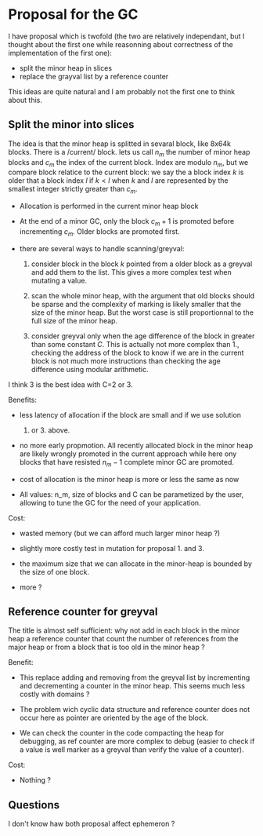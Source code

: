 Proposal for the GC
===================

I have proposal which is twofold (the two are relatively independant, but I thought about the first one while reasonning about correctness of the implementation of the first one):

- split the minor heap in slices
- replace the grayval list by a reference counter

This ideas are quite natural and I am probably not the first one to think about this.

Split the minor into slices
---------------------------

The idea is that the minor heap is splitted in sevaral block, like 8x64k
blocks.  There is a /current/ block.  lets us call $n_m$ the number of minor
heap blocks and $c_m$ the index of the current block. Index are modulo $n_m$,
but we compare block relatice to the current block: we say the a block index
$k$ is older that a block index $l$ if $k < l$ when $k$ and $l$ are
represented by the smallest integer strictly greater than $c_m$.

- Allocation is performed in the current minor heap block

- At the end of a minor GC, only the block $c_m + 1$ is promoted before
  incrementing $c_m$.  Older blocks are promoted first.

- there are several ways to handle scanning/greyval:

  1. consider block in the block $k$ pointed from a older block as a greyval
  and add them to the list. This gives a more complex test when mutating a
  value.

  2. scan the whole minor heap, with the argument that old blocks should be
  sparse and the complexity of marking is likely smaller that the size of the
  minor heap. But the worst case is still proportionnal to the full size of
  the minor heap.

  3. consider greyval only when the age difference of the block in greater
  than some constant $C$. This is actually not more complex than 1., checking
  the address of the block to know if we are in the current block is not much
  more instructions than checking the age difference using modular arithmetic.

I think 3 is the best idea with C=2 or 3.

Benefits:

- less latency of allocation if the block are small and if we use solution
  1. or 3. above.

- no more early propmotion. All recently allocated block in the minor heap are
  likely wrongly promoted in the current approach while here ony blocks that
  have resisted $n_m - 1$ complete minor GC are promoted.

- cost of allocation is the minor heap is more or less the same as now

- All values: n_m, size of blocks and C can be parametized by the user,
  allowing to tune the GC for the need of your application.


Cost:

- wasted memory (but we can afford much larger minor heap ?)

- slightly more costly test in mutation for proposal 1. and 3.

- the maximum size that we can allocate in the minor-heap is bounded by the
  size of one block.

- more ?

Reference counter for greyval
-----------------------------

The title is almost self sufficient: why not add in each block in the minor
heap a reference counter that count the number of references from the major
heap or from a block that is too old in the minor heap ?

Benefit:

- This replace adding and removing from the greyval list by incrementing and
  decrementing a counter in the minor heap. This seems much less costly with
  domains ?

- The problem wich cyclic data structure and reference counter does not occur
  here as pointer are oriented by the age of the block.

- We can check the counter in the code compacting the heap for debugging, as
  ref counter are more complex to debug (easier to check if a value is well
  marker as a greyval than verify the value of a counter).

Cost:
- Nothing ?

Questions
---------

I don't know haw both proposal affect ephemeron ?
